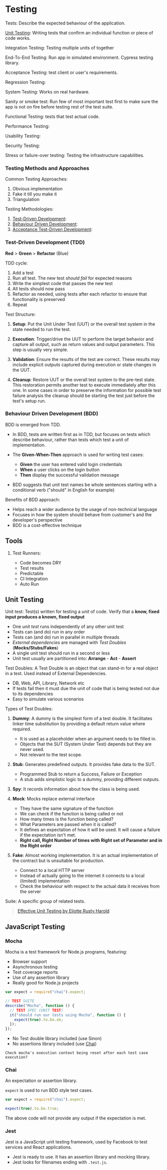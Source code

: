 # Testing

Tests: Describe the expected behaviour of the application.

[Unit Testing](#unit-testing): Writing tests that confirm an individual function or piece of code works.

Integration Testing: Testing multiple units of together

End-To-End Testing: Run app in simulated environment. Cypress testing library.

Acceptance Testing: test client or user's requirements.

Regression Testing:

System Testing: Works on real hardware.

Sanity or smoke test: Run few of most important test first to make sure the app is not on fire before testing rest of the test suite.

Functional Testing: tests that test actual code.

Performance Testing:

Usability Testing:

Security Testing:

Stress or failure-over testing: Testing the infrastructure capabilities.

### Testing Methods and Approaches

Common Testing Approaches:

1. Obvious implementation
2. Fake it till you make it
3. Triangulation

Testing Methodologies:

1. [Test-Driven Development](#test-driven-development):
2. [Behaviour Driven Development](#behaviour-driven-development):
3. [Acceptance Test-Driven Development](#acceptance-test-driven-development):

### Test-Driven Development (TDD)

**Red** > **Green** > **Refactor** (Blue)

TDD cycle:

1. Add a test
2. Run all test. The new test _should fail_ for expected reasons
3. Write the simplest code that passes the new test
4. All tests should now pass
5. Refactor as needed, using tests after each refactor to ensure that functionality is preserved
6. Repeat

Test Structure:

1. **Setup**: Put the Unit Under Test (UUT) or the overall test system in the state needed to run the test.

2. **Execution**: Trigger/drive the UUT to perform the target behavior and capture all output, such as return values and output parameters. This step is usually very simple.

3. **Validation**: Ensure the results of the test are correct. These results may include explicit outputs captured during execution or state changes in the UUT.

4. **Cleanup**: Restore UUT or the overall test system to the pre-test state. This restoration permits another test to execute immediately after this one. In some cases in order to preserve the information for possible test failure analysis the cleanup should be starting the test just before the test's setup run.

### Behaviour Driven Development (BDD)

BDD is emerged from TDD.

- In BDD, tests are written first as in TDD, but focuses on tests which describe behaviour, rather than tests which test a unit of implementation.
- The **Given-When-Then** approach is used for writing test cases:

  - **Given** the user has entered valid login credentials
  - **When** a user clicks on the login button
  - **Then** display the successful validation message

- BDD suggests that unit test names be whole sentences starting with a conditional verb ("should" in English for example)

Benefits of BDD approach:

- Helps reach a wider audience by the usage of non-technical language
- Focuses in how the system should behave from customer's and the developer's perspective
- BDD is a cost-effective technique

## Tools

1. Test Runners:

   - Code becomes DRY
   - Test results
   - Predictable
   - CI Integration
   - Auto Run

## Unit Testing

Unit test: Test(s) written for testing a _unit_ of code. Verify that a **know, fixed input produces a known, fixed output**

- One _unit test_ runs independently of any other unit test
- Tests can (and do) run in any order
- Tests can (and do) run in parallel in multiple threads
- _External dependencies_ are managed with _Test Doubles_ (**Mocks/Stubs/Fakes**)
- A single unit test should run in a second or less
- Unit test usually are partitioned into: **Arrange** - **Act** - **Assert**

Test Doubles: A Test Double is an object that can stand-in for a real object in a test. Used instead of External Dependencies.

- DB, Web, API, Library, Network etc
- If tests fail then it must due the unit of code that is being tested not due to its dependencies
- Easy to simulate various scenarios

Types of Test Doubles:

1. **Dummy**: A dummy is the simplest form of a test double. It facilitates linker time substitution by providing a default return value where required.

   - It is used as a placeholder when an argument needs to be filled in.
   - Objects that the SUT (System Under Test) depends but they are never used.
   - Not relevant to the test scope.

2. **Stub**: Generates predefined outputs. It provides fake data to the SUT.

   - Programmed Stub to return a Success, Failure or Exception
   - A stub adds simplistic logic to a dummy, providing different outputs.

3. **Spy**: It records information about how the class is being used.

4. **Mock**: Mocks replace external interface

   - They have the same signature of the function
   - We can check if the function is being called or not
   - How many times is the function being called?
   - What Parameters are passed when it is called?
   - It defines an expectation of how it will be used. It will cause a failure if the expectation isn't met.
   - **Right call, Right Number of times with Right set of Parameter and in the Right order**

5. **Fake**: Almost working implementation. It is an actual implementation of the contract but is unsuitable for production.

   - Connect to a local HTTP server
   - Instead of actually going to the internet it connects to a local (limited) implementation
   - Check the behaviour with respect to the actual data it receives from the server

Suite: A specific group of related tests.

> [Effective Unit Testing by Eliotte Rusty Harold](https://www.youtube.com/watch?v=fr1E9aVnBxw)

## JavaScript Testing

### Mocha

Mocha is a test framework for Node.js programs, featuring:

- Browser support
- Asynchronous testing
- Test coverage reports
- Use of any assertion library
- Really good for Node.js projects

```javascript
var expect = require("chai").expect;

// TEST SUITE
describe("Mocha", function () {
  // TEST SPEC (UNIT TEST)
  it("should run our tests using Mocha", function () {
    expect(true).to.be.ok;
  });
});
```

- No Test double library included (use Sinon)
- No assertions library included (use [Chai](#chai))

`Check mocha's execution context being reset after each test case execution?`

### Chai

An expectation or assertion library.

`expect` is used to run BDD style test cases.

```javascript
var expect = require("chai").expect;

expect(true).to.be.true;
```

The above code will not provide any output if the expectation is met.

### Jest

Jest is a JavaScript unit testing framework, used by Facebook to test services and React applications.

- Jest is ready to use. It has an assertion library and mocking library.
- Jest looks for filenames ending with `.test.js`.
